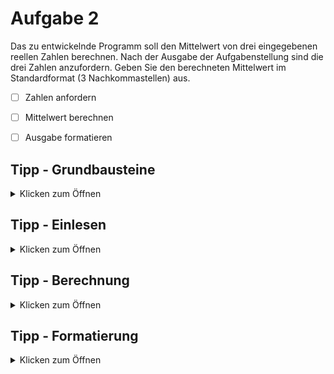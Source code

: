 # Aufgabe 2

Das zu entwickelnde Programm soll den Mittelwert von drei eingegebenen reellen Zahlen berechnen.
Nach der Ausgabe der Aufgabenstellung sind die drei Zahlen anzufordern.
Geben Sie den berechneten Mittelwert im Standardformat (3 Nachkommastellen) aus.

- [ ] Zahlen anfordern
- [ ] Mittelwert berechnen
- [ ] Ausgabe formatieren


## Tipp - Grundbausteine
<details>
<summary>Klicken zum Öffnen</summary>

Für das Programm werden vier Variablen benötigt, die vor der Zuweisung deklariert werden müssen. Wählen Sie die passenden Datentypen!
  Es wird nur die Standardbibliothek benötigt.

</details>

## Tipp - Einlesen
<details>
<summary>Klicken zum Öffnen</summary>

  Um den Variablen die Werte zuzuordnen, kann ```scanf()``` verwendet werden. 

</details>

## Tipp - Berechnung
<details>
<summary>Klicken zum Öffnen</summary>
Der Mittelwert ist das Ergebnis aus der Summe der Einzelwerte, geteilt durch die Anzahl der verwendeten Werte. 

</details>

## Tipp - Formatierung
<details>
<summary>Klicken zum Öffnen</summary>
  Bei der Ausgabe über ```printf()``` kann aus der Kombination von einem Punkt "." mit einer Zahl festgelegt werden wie viel Kommastellen auf dem Bildschirm angezeigt werden.
  Diese Kombination wird zwischen das Prozentzeichen und dem Zeichen für den Datentypen gesetzt.
  
  ```C
  float f = 3.141596;
  
  printf("Pi ist: %.4f", f); // Die Ausgabe ist -> Pi ist: 3.1415
  ``` 
  
  </details>
